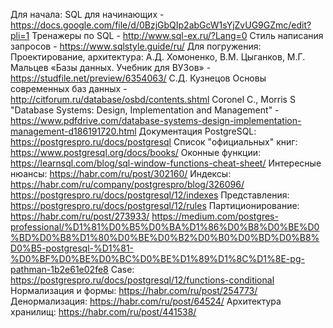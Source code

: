 Для начала:
SQL для начинающих - https://docs.google.com/file/d/0BzjGbQIp2abGcW1sYjZvUG9GZmc/edit?pli=1
Тренажеры по SQL - http://www.sql-ex.ru/?Lang=0
Стиль написания запросов - https://www.sqlstyle.guide/ru/
Для погружения:
Проектирование, архитектура:
А.Д. Хомоненко, В.М. Цыганков, М.Г. Мальцев «Базы данных. Учебник для ВУЗов» - https://studfile.net/preview/6354063/
С.Д. Кузнецов Основы современных баз данных - http://citforum.ru/database/osbd/contents.shtml
Coronel С., Morris S "Database Systems: Design, Implementation and Management" - https://www.pdfdrive.com/database-systems-design-implementation-management-d186191720.html
Документация PostgreSQL:
https://postgrespro.ru/docs/postgresql
Список "официальных" книг:
https://www.postgresql.org/docs/books/
Оконные функции:
https://learnsql.com/blog/sql-window-functions-cheat-sheet/
Интересные нюансы:
https://habr.com/ru/post/302160/
Индексы:
https://habr.com/ru/company/postgrespro/blog/326096/
https://postgrespro.ru/docs/postgresql/12/indexes
Представления:
https://postgrespro.ru/docs/postgresql/12/rules
Партиционирование:
https://habr.com/ru/post/273933/
https://medium.com/postgres-professional/%D1%81%D0%B5%D0%BA%D1%86%D0%B8%D0%BE%D0%BD%D0%B8%D1%80%D0%BE%D0%B2%D0%B0%D0%BD%D0%B8%D0%B5-postgresql-%D1%81-%D0%BF%D0%BE%D0%BC%D0%BE%D1%89%D1%8C%D1%8E-pg-pathman-1b2e61e02fe8
Case:
https://postgrespro.ru/docs/postgresql/12/functions-conditional
Нормализация и формы:
https://habr.com/ru/post/254773/
Денормализация:
https://habr.com/ru/post/64524/
Архитектура хранилищ:
https://habr.com/ru/post/441538/
